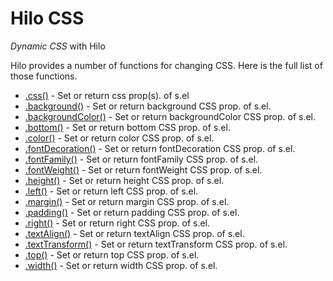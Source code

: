 Hilo CSS
========

*Dynamic CSS* with Hilo

Hilo provides a number of functions for changing CSS.
Here is the full list of those functions.

* [.css()](css.md) - Set or return css prop(s). of s.el
* [.background()](background.md) - Set or return background CSS prop. of s.el.
* [.backgroundColor()](backgroundColor.md) - Set or return backgroundColor CSS prop. of s.el.
* [.bottom()](bottom.md) - Set or return bottom CSS prop. of s.el.
* [.color()](color.md) - Set or return color CSS prop. of s.el.
* [.fontDecoration()](fontDecoration.md) - Set or return fontDecoration CSS prop. of s.el.
* [.fontFamily()](fontFamily.md) - Set or return fontFamily CSS prop. of s.el.
* [.fontWeight()](fontWeight.md) - Set or return fontWeight CSS prop. of s.el.
* [.height()](height.md) - Set or return height CSS prop. of s.el.
* [.left()](left.md) - Set or return left CSS prop. of s.el.
* [.margin()](margin.md) - Set or return margin CSS prop. of s.el.
* [.padding()](padding.md) - Set or return padding CSS prop. of s.el.
* [.right()](right.md) - Set or return right CSS prop. of s.el.
* [.textAlign()](textAlign.md) - Set or return textAlign CSS prop. of s.el.
* [.textTransform()](textTransform.md) - Set or return textTransform CSS prop. of s.el.
* [.top()](top.md) - Set or return top CSS prop. of s.el.
* [.width()](width.md) - Set or return width CSS prop. of s.el.
